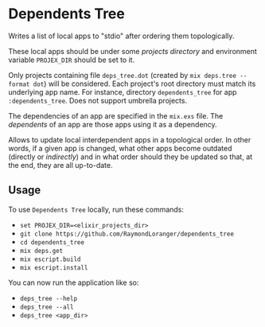 # Dependents Tree

Writes a list of local apps to "stdio" after ordering them topologically.

These local apps should be under some _projects directory_
and environment variable `PROJEX_DIR` should be set to it.

Only projects containing file `deps_tree.dot` (created by
`mix deps.tree --format dot`) will be considered.
Each project's root directory must match its underlying app name.
For instance, directory `dependents_tree` for app `:dependents_tree`.
Does not support umbrella projects.

The dependencies of an app are specified in the `mix.exs` file.
The _dependents_ of an app are those apps using it as a dependency.

Allows to update local interdependent apps in a topological order.
In other words, if a given app is changed, what other apps become outdated
(directly or _indirectly_) and in what order should they be updated so that,
at the end, they are all up-to-date.

## Usage

To use `Dependents Tree` locally, run these commands:

  - `set PROJEX_DIR=<elixir_projects_dir>`
  - `git clone https://github.com/RaymondLoranger/dependents_tree`
  - `cd dependents_tree`
  - `mix deps.get`
  - `mix escript.build`
  - `mix escript.install`

You can now run the application like so:

  - `deps_tree --help`
  - `deps_tree --all`
  - `deps_tree <app_dir>`
